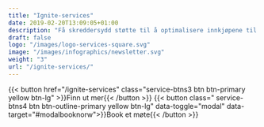 ```yaml
---
title: "Ignite-services"
date: 2019-02-20T13:09:05+01:00
description: "Få skreddersydd støtte til å optimalisere innkjøpene til din virksomhet fra våre erfarne konsulenter​"
draft: false
logo: "/images/logo-services-square.svg"
image: "/images/infographics/newsletter.svg"
weight: "3"
url: "/ignite-services/"
---
```


{{< button href="/ignite-services" class="service-btns3 btn btn-primary yellow btn-lg" >}}Finn ut mer{{< /button >}}
{{< button class=" service-btns4 btn btn-outline-primary yellow btn-lg" data-toggle="modal" data-target="#modalbooknorw">}}Book et møte{{< /button >}}